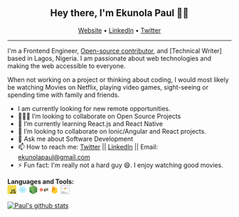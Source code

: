 <h2 align="center"> Hey there, I'm Ekunola Paul 👋🏾</h2>
<p align="center">
  <a href="https://ekunola-paul.netlify.app/">Website</a> •
  <a href="https://www.linkedin.com/in/ekunola-paul-42712b1aa/">LinkedIn</a> •
  <a href="https://twitter.com/PSCON3">Twitter</a>
</p>

---

<!--
**pscon/pscon** is a ✨ _special_ ✨ repository because its `README.md` (this file) appears on your GitHub profile.

Here are some ideas to get you started:
-->

I'm a Frontend Engineer, [Open-source contributor](https://github.com/pscon), and [Technical Writer] based in Lagos, Nigeria. I am passionate about web technologies and making the web accessible to everyone.

When not working on a project or thinking about coding, I would most likely be watching Movies on Netflix, playing video games, sight-seeing or spending time with family and friends.

<!-- **I am currently looking for a software engineer position with an exciting company.** -->

<!-- - 🔭 I’m currently working on ... -->
<!-- - 🌱 I’m currently learning ... -->
<!-- - 🤔 I’m looking for help with ... -->
- I am currently looking for new remote opportunities.
- 👨🏾‍💻 I’m looking to collaborate on Open Source Projects
- 🌱 I’m currently learning React.js and React Native
- 👯 I’m looking to collaborate on Ionic/Angular and React projects.
- 💬 Ask me about Software Development
- 📫 How to reach me:  [Twitter](https://twitter.com/PSCON3) || [LinkedIn](https://www.linkedin.com/in/ekunola-paul-42712b1aa/) || Email: ekunolapaul@gmail.com
- ⚡ Fun fact:  I'm really not a hard guy 😄. I enjoy watching good movies.


**Languages and Tools:**  
<code><img height="20" src="https://raw.githubusercontent.com/github/explore/80688e429a7d4ef2fca1e82350fe8e3517d3494d/topics/javascript/javascript.png"></code>
<code><img height="20" src="https://raw.githubusercontent.com/github/explore/80688e429a7d4ef2fca1e82350fe8e3517d3494d/topics/react/react.png"></code>
<code><img height="20" src="https://raw.githubusercontent.com/github/explore/80688e429a7d4ef2fca1e82350fe8e3517d3494d/topics/nodejs/nodejs.png"></code>
<code><img height="20" src="https://raw.githubusercontent.com/github/explore/80688e429a7d4ef2fca1e82350fe8e3517d3494d/topics/git/git.png"></code>
<code><img height="20" src="https://raw.githubusercontent.com/github/explore/80688e429a7d4ef2fca1e82350fe8e3517d3494d/topics/firebase/firebase.png"></code>
<code><img height="20" src="https://raw.githubusercontent.com/github/explore/80688e429a7d4ef2fca1e82350fe8e3517d3494d/topics/styled-components/styled-components.png"></code>

[![Paul's github stats](https://github-readme-stats.vercel.app/api?username=pscon&show_icons=true&title_color=fff&icon_color=79ff97&text_color=9f9f9f&bg_color=151515)](https://github.com/anuraghazra/github-readme-stats)

